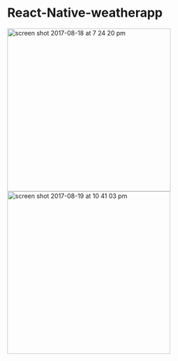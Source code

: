 # React-Native-weatherapp


<img width="374" alt="screen shot 2017-08-18 at 7 24 20 pm" src="https://user-images.githubusercontent.com/26210288/29548623-4e3402a4-86d0-11e7-958d-a5e6c809e239.png">
<img width="373" alt="screen shot 2017-08-19 at 10 41 03 pm" src="https://user-images.githubusercontent.com/26210288/29548624-54c2dafa-86d0-11e7-9420-c8007bfb696f.png">
